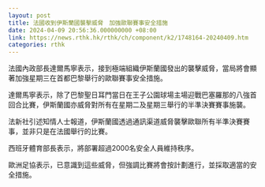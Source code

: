 ```yaml
---
layout: post
title: 法國收到伊斯蘭國襲擊威脅　加強歐聯賽事安全措施
date: 2024-04-09 20:56:36.000000000 +08:00
link: https://news.rthk.hk/rthk/ch/component/k2/1748164-20240409.htm
categories: rthk
---
```


法國內政部長達爾馬寧表示，接到極端組織伊斯蘭國發出的襲擊威脅，當局將會顯著加強星期三在首都巴黎舉行的歐聯賽事安全措施。

達爾馬寧表示，除了巴黎聖日耳門當日在王子公園球場主場迎戰巴塞羅那的八強首回合比賽，伊斯蘭國亦威脅對所有在星期二及星期三舉行的半準決賽賽事施襲。

法新社引述知情人士報道，伊斯蘭國透過通訊渠道威脅襲擊歐聯所有半準決賽賽事，並非只是在法國舉行的比賽。

西班牙體育部長表示，將部署超過2000名安全人員維持秩序。

歐洲足協表示，已意識到這些威脅，但強調比賽將會按計劃進行，並採取適當的安全措施。
